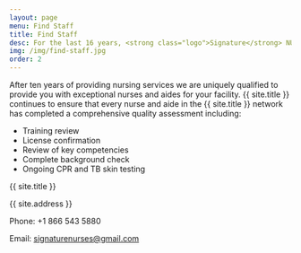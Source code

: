 ```yaml
---
layout: page
menu: Find Staff
title: Find Staff
desc: For the last 16 years, <strong class="logo">Signature</strong> NURSES Inc. has helped provide staff for Kansas and Nebraksa's Medical Staffing needs.
img: /img/find-staff.jpg
order: 2
---
```


After ten years of providing nursing services we are uniquely qualified to provide you with exceptional nurses and aides for your facility. {{ site.title }} continues to ensure that every nurse and aide in the {{ site.title }} network has completed a comprehensive quality assessment including:

 - Training review
 - License confirmation
 - Review of key competencies
 - Complete background check
 - Ongoing CPR and TB skin testing

{{ site.title }}

{{ site.address }}

Phone: +1 866 543 5880

Email: signaturenurses@gmail.com
